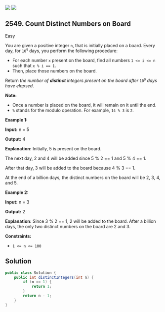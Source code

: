 [![](https://img.shields.io/github/stars/javadev/LeetCode-in-Java?label=Stars&style=flat-square)](https://github.com/javadev/LeetCode-in-Java)
[![](https://img.shields.io/github/forks/javadev/LeetCode-in-Java?label=Fork%20me%20on%20GitHub%20&style=flat-square)](https://github.com/javadev/LeetCode-in-Java/fork)

## 2549\. Count Distinct Numbers on Board

Easy

You are given a positive integer `n`, that is initially placed on a board. Every day, for <code>10<sup>9</sup></code> days, you perform the following procedure:

*   For each number `x` present on the board, find all numbers `1 <= i <= n` such that `x % i == 1`.
*   Then, place those numbers on the board.

Return _the number of **distinct** integers present on the board after_ <code>10<sup>9</sup></code> _days have elapsed_.

**Note:**

*   Once a number is placed on the board, it will remain on it until the end.
*   `%` stands for the modulo operation. For example, `14 % 3` is `2`.

**Example 1:**

**Input:** n = 5

**Output:** 4

**Explanation:** Initially, 5 is present on the board. 

The next day, 2 and 4 will be added since 5 % 2 == 1 and 5 % 4 == 1.

After that day, 3 will be added to the board because 4 % 3 == 1. 

At the end of a billion days, the distinct numbers on the board will be 2, 3, 4, and 5.

**Example 2:**

**Input:** n = 3

**Output:** 2

**Explanation:** Since 3 % 2 == 1, 2 will be added to the board. After a billion days, the only two distinct numbers on the board are 2 and 3.

**Constraints:**

*   `1 <= n <= 100`

## Solution

```java
public class Solution {
    public int distinctIntegers(int n) {
        if (n == 1) {
            return 1;
        }
        return n - 1;
    }
}
```